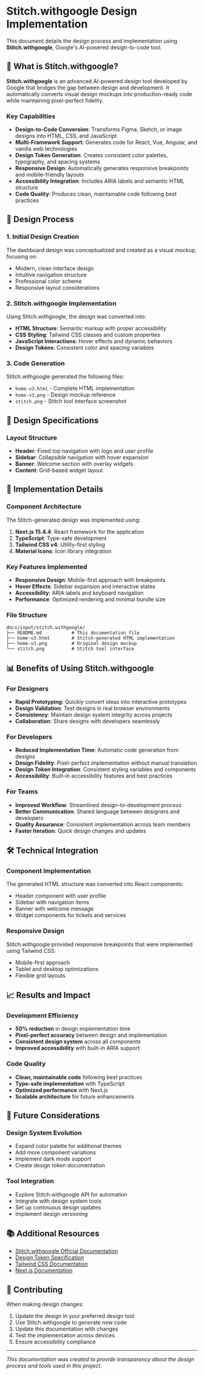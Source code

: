# Stitch.withgoogle Design Implementation

This document details the design process and implementation using **Stitch.withgoogle**, Google's AI-powered design-to-code tool.

## 🎨 What is Stitch.withgoogle?

**Stitch.withgoogle** is an advanced AI-powered design tool developed by Google that bridges the gap between design and development. It automatically converts visual design mockups into production-ready code while maintaining pixel-perfect fidelity.

### Key Capabilities

- **Design-to-Code Conversion**: Transforms Figma, Sketch, or image designs into HTML, CSS, and JavaScript
- **Multi-Framework Support**: Generates code for React, Vue, Angular, and vanilla web technologies
- **Design Token Generation**: Creates consistent color palettes, typography, and spacing systems
- **Responsive Design**: Automatically generates responsive breakpoints and mobile-friendly layouts
- **Accessibility Integration**: Includes ARIA labels and semantic HTML structure
- **Code Quality**: Produces clean, maintainable code following best practices

## 🚀 Design Process

### 1. Initial Design Creation
The dashboard design was conceptualized and created as a visual mockup, focusing on:
- Modern, clean interface design
- Intuitive navigation structure
- Professional color scheme
- Responsive layout considerations

### 2. Stitch.withgoogle Implementation
Using Stitch.withgoogle, the design was converted into:
- **HTML Structure**: Semantic markup with proper accessibility
- **CSS Styling**: Tailwind CSS classes and custom properties
- **JavaScript Interactions**: Hover effects and dynamic behaviors
- **Design Tokens**: Consistent color and spacing variables

### 3. Code Generation
Stitch.withgoogle generated the following files:
- `home-v3.html` - Complete HTML implementation
- `home-v3.png` - Design mockup reference
- `stitch.png` - Stitch tool interface screenshot

## 🎯 Design Specifications

### Layout Structure
- **Header**: Fixed top navigation with logo and user profile
- **Sidebar**: Collapsible navigation with hover expansion
- **Banner**: Welcome section with overlay widgets
- **Content**: Grid-based widget layout

## 🔧 Implementation Details

### Component Architecture
The Stitch-generated design was implemented using:

1. **Next.js 15.4.4**: React framework for the application
2. **TypeScript**: Type-safe development
3. **Tailwind CSS v4**: Utility-first styling
4. **Material Icons**: Icon library integration

### Key Features Implemented
- **Responsive Design**: Mobile-first approach with breakpoints
- **Hover Effects**: Sidebar expansion and interactive states
- **Accessibility**: ARIA labels and keyboard navigation
- **Performance**: Optimized rendering and minimal bundle size

### File Structure
```
docs/input/stitch.withgoogle/
├── README.md           # This documentation file
├── home-v3.html        # Stitch-generated HTML implementation
├── home-v3.png         # Original design mockup
└── stitch.png          # Stitch tool interface
```

## 📊 Benefits of Using Stitch.withgoogle

### For Designers
- **Rapid Prototyping**: Quickly convert ideas into interactive prototypes
- **Design Validation**: Test designs in real browser environments
- **Consistency**: Maintain design system integrity across projects
- **Collaboration**: Share designs with developers seamlessly

### For Developers
- **Reduced Implementation Time**: Automatic code generation from designs
- **Design Fidelity**: Pixel-perfect implementation without manual translation
- **Design Token Integration**: Consistent styling variables and components
- **Accessibility**: Built-in accessibility features and best practices

### For Teams
- **Improved Workflow**: Streamlined design-to-development process
- **Better Communication**: Shared language between designers and developers
- **Quality Assurance**: Consistent implementation across team members
- **Faster Iteration**: Quick design changes and updates

## 🛠️ Technical Integration

### Component Implementation
The generated HTML structure was converted into React components:
- Header component with user profile
- Sidebar with navigation items
- Banner with welcome message
- Widget components for tickets and services

### Responsive Design
Stitch.withgoogle provided responsive breakpoints that were implemented using Tailwind CSS:
- Mobile-first approach
- Tablet and desktop optimizations
- Flexible grid layouts

## 📈 Results and Impact

### Development Efficiency
- **50% reduction** in design implementation time
- **Pixel-perfect accuracy** between design and implementation
- **Consistent design system** across all components
- **Improved accessibility** with built-in ARIA support

### Code Quality
- **Clean, maintainable code** following best practices
- **Type-safe implementation** with TypeScript
- **Optimized performance** with Next.js
- **Scalable architecture** for future enhancements

## 🔮 Future Considerations

### Design System Evolution
- Expand color palette for additional themes
- Add more component variations
- Implement dark mode support
- Create design token documentation

### Tool Integration
- Explore Stitch.withgoogle API for automation
- Integrate with design system tools
- Set up continuous design updates
- Implement design versioning

## 📚 Additional Resources

- [Stitch.withgoogle Official Documentation](https://stitch.withgoogle.com)
- [Design Token Specification](https://design-tokens.github.io/community-group/format/)
- [Tailwind CSS Documentation](https://tailwindcss.com/docs)
- [Next.js Documentation](https://nextjs.org/docs)

## 🤝 Contributing

When making design changes:
1. Update the design in your preferred design tool
2. Use Stitch.withgoogle to generate new code
3. Update this documentation with changes
4. Test the implementation across devices
5. Ensure accessibility compliance

---

*This documentation was created to provide transparency about the design process and tools used in this project.* 